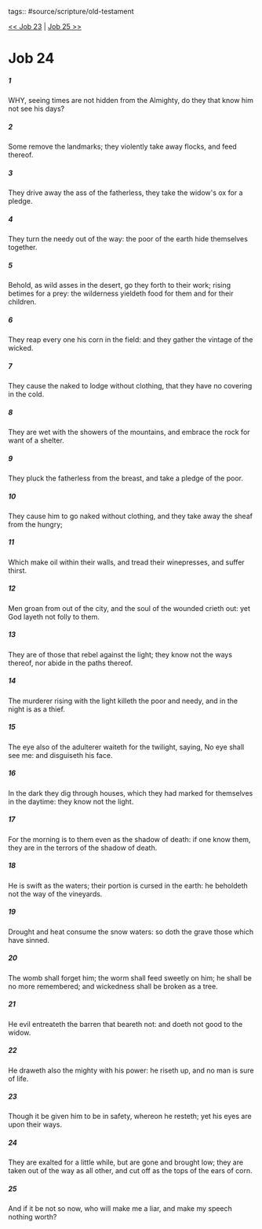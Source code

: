 tags:: #source/scripture/old-testament

[<< Job 23](source/scripture/old-testament/18_Job/Job_23.md) | [Job 25 >>](source/scripture/old-testament/18_Job/Job_25.md)

# Job 24

##### 1

WHY, seeing times are not hidden from the Almighty, do they that know him not see his days?

##### 2

Some remove the landmarks; they violently take away flocks, and feed thereof.

##### 3

They drive away the ass of the fatherless, they take the widow's ox for a pledge.

##### 4

They turn the needy out of the way: the poor of the earth hide themselves together.

##### 5

Behold, as wild asses in the desert, go they forth to their work; rising betimes for a prey: the wilderness yieldeth food for them and for their children.

##### 6

They reap every one his corn in the field: and they gather the vintage of the wicked.

##### 7

They cause the naked to lodge without clothing, that they have no covering in the cold.

##### 8

They are wet with the showers of the mountains, and embrace the rock for want of a shelter.

##### 9

They pluck the fatherless from the breast, and take a pledge of the poor.

##### 10

They cause him to go naked without clothing, and they take away the sheaf from the hungry;

##### 11

Which make oil within their walls, and tread their winepresses, and suffer thirst.

##### 12

Men groan from out of the city, and the soul of the wounded crieth out: yet God layeth not folly to them.

##### 13

They are of those that rebel against the light; they know not the ways thereof, nor abide in the paths thereof.

##### 14

The murderer rising with the light killeth the poor and needy, and in the night is as a thief.

##### 15

The eye also of the adulterer waiteth for the twilight, saying, No eye shall see me: and disguiseth his face.

##### 16

In the dark they dig through houses, which they had marked for themselves in the daytime: they know not the light.

##### 17

For the morning is to them even as the shadow of death: if one know them, they are in the terrors of the shadow of death.

##### 18

He is swift as the waters; their portion is cursed in the earth: he beholdeth not the way of the vineyards.

##### 19

Drought and heat consume the snow waters: so doth the grave those which have sinned.

##### 20

The womb shall forget him; the worm shall feed sweetly on him; he shall be no more remembered; and wickedness shall be broken as a tree.

##### 21

He evil entreateth the barren that beareth not: and doeth not good to the widow.

##### 22

He draweth also the mighty with his power: he riseth up, and no man is sure of life.

##### 23

Though it be given him to be in safety, whereon he resteth; yet his eyes are upon their ways.

##### 24

They are exalted for a little while, but are gone and brought low; they are taken out of the way as all other, and cut off as the tops of the ears of corn.

##### 25

And if it be not so now, who will make me a liar, and make my speech nothing worth?
